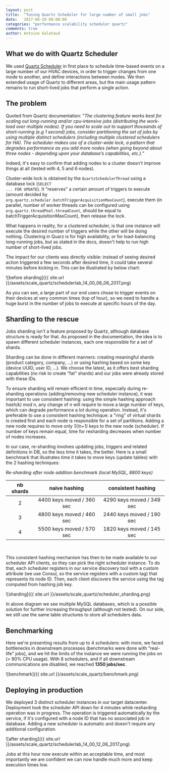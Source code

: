 ```yaml
---
layout: post
title:  "Tuning Quartz Scheduler for large number of small jobs"
date:   2017-06-20 08:00:00
categories: "performance scalability scheduler quartz"
comments: true
author: Antoine Galataud
---
```


## What we do with Quartz Scheduler

We used [Quartz Scheduler](http://www.quartz-scheduler.org/) in first place to schedule time-based events on a large number of our HVAC devices, in order to trigger changes from one mode to another, and define interactions between modes. We then extended usage of Quartz to different areas, but the main usage pattern remains to run short-lived jobs that perform a single action. 

## The problem

Quoted from Quartz documentation: "*The clustering feature works best for scaling out long-running and/or cpu-intensive jobs (distributing the work-load over multiple nodes). If you need to scale out to support thousands of short-running (e.g 1 second) jobs, consider partitioning the set of jobs by using multiple distinct schedulers (including multiple clustered schedulers for HA). The scheduler makes use of a cluster-wide lock, a pattern that degrades performance as you add more nodes (when going beyond about three nodes - depending upon your database’s capabilities, etc.).*"

Indeed, it's easy to confirm that adding nodes to a cluster doesn't improve things at all (tested with 4, 5 and 6 nodes). 

Cluster-wide lock is obtained by the <code>QuartzSchedulerThread</code> using a database lock (<code>SELECT ... FOR UPDATE</code>). It "reserves" a certain amount of triggers to execute (amount decided by <code>org.quartz.scheduler.batchTriggerAcquisitionMaxCount</code>), execute them (in parallel, number of worker threads can be configured using <code>org.quartz.threadPool.threadCount</code>, should be equal to batchTriggerAcquisitionMaxCount), then release the lock.

What happens in reality, for a clustered scheduler, is that one instance will execute the desired number of triggers while the other will be doing nothing. Clustering in Quarz is for high availability, or for load-balancing long-running jobs, but as stated in the docs, doesn't help to run high number of short-lived jobs.

The impact for our clients was directly visible: instead of seeing desired action triggered a few seconds after desired time, it could take several minutes before kicking in. This can be illustrated by below chart:

![before sharding]({{ site.url }}/assets/scale_quartz/schedulerlab_14_00_06_06_2017.png)

As you can see, a large part of our end users chose to trigger events on their devices at very common times (top of hour), so we need to handle a huge burst in the number of jobs to execute at specific hours of the day.

## Sharding to the rescue

Jobs sharding isn't a feature proposed by Quartz, although database structure is ready for that. As proposed in the documentation, the idea is to spawn different scheduler instances, each one responsible for a set of shards.

Sharding can be done in different manners: creating meaningful shards (product category, company, ...) or using hashing based on some key (device UUID, user ID, ...). We choose the latest, as it offers best sharding capabilities (no risk to create "fat" shards) and our jobs were already stored with these IDs.

To ensure sharding will remain efficient in time, especially during re-sharding operations (adding/removing new scheduler instance), it was important to use consistent hashing: using the simple hashing approach *hash(k) mod n*, any change of *n* will require to move a large number of keys, which can degrade performance a lot during operation. Instead, it's preferable to use a consistent hashing technique: a "ring" of virtual shards is created first and each node is responsible for a set of partitions. Adding a new node requires to move only *1/(n+1)* keys to the new node (scheduler). If number of keys remain equal, time for resharding decreases when number of nodes increases.

In our case, re-sharding involves updating jobs, triggers and related definitions in DB, so the less time it takes, the better. Here is a small benchmark that illustrates time it takes to move keys (update tables) with the 2 hashing techniques:

*Re-sharding after node addition benchmark (local MySQL, 8800 keys)*

| nb shards  | naive hashing | consistent hashing |
|:-:|:-:|:-:|
|  2 | 4400 keys moved / 360 sec | 4290 keys moved / 349 sec |
|  3 | 4800 keys moved / 460 sec | 2440 keys moved / 190 sec |
|  4 | 5500 keys moved / 570 sec | 1820 keys moved / 145 sec |

<br/>
  
This consistent hashing mechanism has then to be made available to our scheduler API clients, so they can pick the right scheduler instance. To do that, each scheduler registers in our service discovery tool with a custom attribute (we use Consul, so the service registers with a custom tag) that represents its node ID. Then, each client discovers the service using the tag computed from hashing job key.

![sharding]({{ site.url }}/assets/scale_quartz/scheduler_sharding.png)

In above diagram we see multiple MySQL databases, which is a possible solution for further increasing throughput (although not tested). On our side, we still use the same table structures to store all schedulers data.

## Benchmarking

Here we're presenting results from up to 4 schedulers: with more, we faced bottlenecks in downstream processes (benchmarks were done with "real-life" jobs), and we hit the limits of the instance we were running the jobs on (> 90% CPU usage). With 8 schedulers, and if all downstream communications are disabled, we reached **1350 jobs/sec**.

![benchmark]({{ site.url }}/assets/scale_quartz/benchmark.png)

## Deploying in production

We deployed 3 distinct scheduler instances in our target datacenter. Deployment took the scheduler API down for 4 minutes while resharding operation was in progress. The operation is triggered automatically by the service, if it's configured with a node ID that has no associated job in database. Adding a new scheduler is automatic and doesn't require any additional configuration.

![after sharding]({{ site.url }}/assets/scale_quartz/schedulerlab_14_00_12_06_2017.png)

Jobs at this hour now execute within an acceptable time, and most importantly we are confident we can now handle much more and keep execution times low.